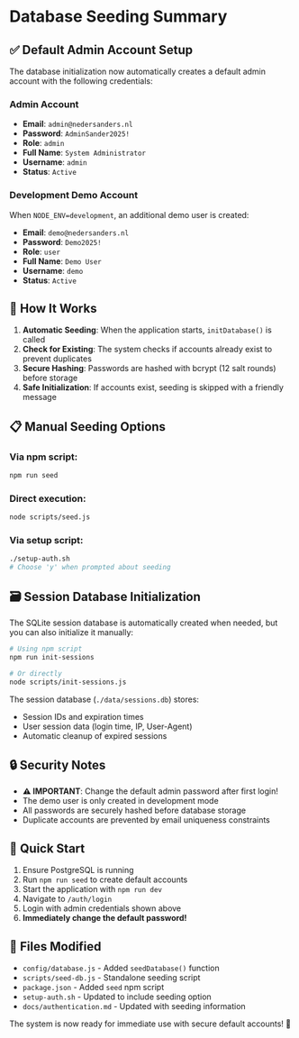 # Database Seeding Summary

## ✅ Default Admin Account Setup

The database initialization now automatically creates a default admin account with the following credentials:

### Admin Account
- **Email**: `admin@nedersanders.nl`
- **Password**: `AdminSander2025!`
- **Role**: `admin`
- **Full Name**: `System Administrator`
- **Username**: `admin`
- **Status**: `Active`

### Development Demo Account
When `NODE_ENV=development`, an additional demo user is created:

- **Email**: `demo@nedersanders.nl`
- **Password**: `Demo2025!`
- **Role**: `user`
- **Full Name**: `Demo User`
- **Username**: `demo`
- **Status**: `Active`

## 🔧 How It Works

1. **Automatic Seeding**: When the application starts, `initDatabase()` is called
2. **Check for Existing**: The system checks if accounts already exist to prevent duplicates
3. **Secure Hashing**: Passwords are hashed with bcrypt (12 salt rounds) before storage
4. **Safe Initialization**: If accounts exist, seeding is skipped with a friendly message

## 📋 Manual Seeding Options

### Via npm script:
```bash
npm run seed
```

### Direct execution:
```bash
node scripts/seed.js
```

### Via setup script:
```bash
./setup-auth.sh
# Choose 'y' when prompted about seeding
```

## 🗃️ Session Database Initialization

The SQLite session database is automatically created when needed, but you can also initialize it manually:

```bash
# Using npm script
npm run init-sessions

# Or directly
node scripts/init-sessions.js
```

The session database (`./data/sessions.db`) stores:
- Session IDs and expiration times
- User session data (login time, IP, User-Agent)
- Automatic cleanup of expired sessions

## 🔒 Security Notes

- **⚠️ IMPORTANT**: Change the default admin password after first login!
- The demo user is only created in development mode
- All passwords are securely hashed before database storage
- Duplicate accounts are prevented by email uniqueness constraints

## 🎯 Quick Start

1. Ensure PostgreSQL is running
2. Run `npm run seed` to create default accounts
3. Start the application with `npm run dev`
4. Navigate to `/auth/login`
5. Login with admin credentials shown above
6. **Immediately change the default password!**

## 📁 Files Modified

- `config/database.js` - Added `seedDatabase()` function
- `scripts/seed-db.js` - Standalone seeding script
- `package.json` - Added `seed` npm script
- `setup-auth.sh` - Updated to include seeding option
- `docs/authentication.md` - Updated with seeding information

The system is now ready for immediate use with secure default accounts! 🚀
